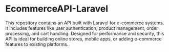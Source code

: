 # EcommerceAPI-Laravel
This repository contains an API built with Laravel for e-commerce systems. It includes features like user authentication, product management, order processing, and cart handling. Designed for performance and security, this API is ideal for building online stores, mobile apps, or adding e-commerce features to existing platforms.
